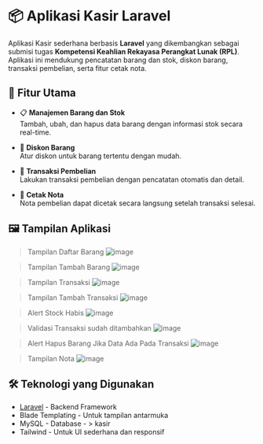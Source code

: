 # 📦 Aplikasi Kasir Laravel

Aplikasi Kasir sederhana berbasis **Laravel** yang dikembangkan sebagai submisi tugas **Kompetensi Keahlian Rekayasa Perangkat Lunak (RPL)**. Aplikasi ini mendukung pencatatan barang dan stok, diskon barang, transaksi pembelian, serta fitur cetak nota.

## 🚀 Fitur Utama

- 📋 **Manajemen Barang dan Stok**  
  Tambah, ubah, dan hapus data barang dengan informasi stok secara real-time.

- 💸 **Diskon Barang**  
  Atur diskon untuk barang tertentu dengan mudah.

- 🛒 **Transaksi Pembelian**  
  Lakukan transaksi pembelian dengan pencatatan otomatis dan detail.

- 🧾 **Cetak Nota**  
  Nota pembelian dapat dicetak secara langsung setelah transaksi selesai.

## 🖼️ Tampilan Aplikasi

>Tampilan Daftar Barang
![image](https://github.com/user-attachments/assets/f9e8246a-77d5-41eb-bc01-6ecbd0ce01ed)

> Tampilan Tambah Barang
![image](https://github.com/user-attachments/assets/4cb56be9-be54-4583-9211-4cfe79a753ab)

> Tampilan Transaksi
![image](https://github.com/user-attachments/assets/be62eab0-8767-4a07-a44c-06865a50ec37)

 > Tampilan Tambah Transaksi
![image](https://github.com/user-attachments/assets/794cc855-1d41-4e30-8ce3-1dd0dd4151dd)

> Alert Stock Habis
![image](https://github.com/user-attachments/assets/7ea4e67c-10cf-428d-8e59-0019953706a0)

> Validasi Transaksi sudah ditambahkan
![image](https://github.com/user-attachments/assets/9415e10a-3327-4e56-8aeb-25b0dc0a7143)

> Alert Hapus Barang Jika Data Ada Pada Transaksi
![image](https://github.com/user-attachments/assets/ed2adace-d7ec-44ec-85ff-778f0986bc46)

> Tampilan Nota
![image](https://github.com/user-attachments/assets/1204fb31-3939-4915-bb2a-c9f53139bcb7)


## 🛠️ Teknologi yang Digunakan

- [Laravel](https://laravel.com/) - Backend Framework
- Blade Templating - Untuk tampilan antarmuka
- MySQL - Database - > kasir
- Tailwind - Untuk UI sederhana dan responsif


